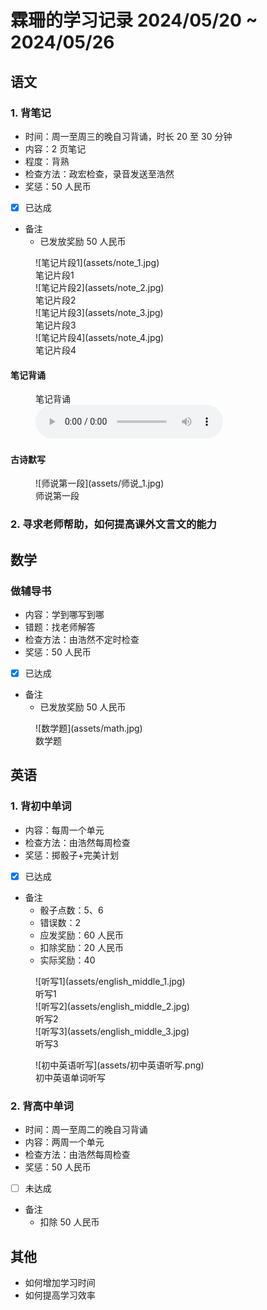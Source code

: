 # 霖珊的学习记录 2024/05/20 ~ 2024/05/26

## 语文

### 1. 背笔记

- 时间：周一至周三的晚自习背诵，时长 20 至 30 分钟
- 内容：2 页笔记
- 程度：背熟
- 检查方法：政宏检查，录音发送至浩然
- 奖惩：50 人民币
- [x] 已达成
- 备注
    - 已发放奖励 50 人民币

<figure markdown>
  ![笔记片段1](assets/note_1.jpg)
  <figcaption><div class=normal_font>笔记片段1<div></figcaption>
  ![笔记片段2](assets/note_2.jpg)
  <figcaption><div class=normal_font>笔记片段2<div></figcaption>
  ![笔记片段3](assets/note_3.jpg)
  <figcaption><div class=normal_font>笔记片段3<div></figcaption>
  ![笔记片段4](assets/note_4.jpg)
  <figcaption><div class=normal_font>笔记片段4<div></figcaption>
</figure>

#### 笔记背诵

<figure>
    <figcaption><div class=normal_font>笔记背诵<div class=normal_font></figcaption>
    <audio controls src="assets/note.m4a"></audio>
</figure>

#### 古诗默写

<figure markdown>
  ![师说第一段](assets/师说_1.jpg)
  <figcaption><div class=normal_font>师说第一段<div></figcaption>
</figure>

### 2. 寻求老师帮助，如何提高课外文言文的能力

## 数学

### 做辅导书

- 内容：学到哪写到哪
- 错题：找老师解答
- 检查方法：由浩然不定时检查
- 奖惩：50 人民币
- [x] 已达成
- 备注
    - 已发放奖励 50 人民币

<figure markdown>
  ![数学题](assets/math.jpg)
  <figcaption><div class=normal_font>数学题<div></figcaption>
</figure>

## 英语

### 1. 背初中单词

- 内容：每周一个单元
- 检查方法：由浩然每周检查
- 奖惩：掷骰子+完美计划
- [x] 已达成
- 备注
    - 骰子点数：5、6
    - 错误数：2
    - 应发奖励：60 人民币
    - 扣除奖励：20 人民币
    - 实际奖励：40

<figure markdown>
  ![听写1](assets/english_middle_1.jpg)
  <figcaption><div class=normal_font>听写1<div></figcaption>
  ![听写2](assets/english_middle_2.jpg)
  <figcaption><div class=normal_font>听写2<div></figcaption>
  ![听写3](assets/english_middle_3.jpg)
  <figcaption><div class=normal_font>听写3<div></figcaption>
</figure>

<figure markdown>
  ![初中英语听写](assets/初中英语听写.png)
  <figcaption><div class=normal_font>初中英语单词听写<div></figcaption>
</figure>

### 2. 背高中单词

- 时间：周一至周二的晚自习背诵
- 内容：两周一个单元
- 检查方法：由浩然每周检查
- 奖惩：50 人民币
- [ ] 未达成
- 备注
    - 扣除 50 人民币

## 其他

- 如何增加学习时间
- 如何提高学习效率

<style>
    .normal_font {
        font-style: normal;
    }
</style>
